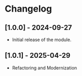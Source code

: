 # Changelog

## [1.0.0] - 2024-09-27

-   Initial release of the module.

## [1.0.1] - 2025-04-29

-   Refactoring and Modernization
